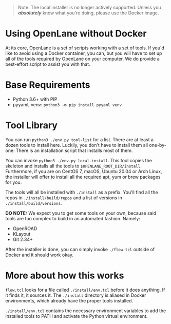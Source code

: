 > Note: The local installer is no longer actively supported. Unless you ***absolutely*** know what you're doing, please use the Docker image.

# Using OpenLane without Docker
At its core, OpenLane is a set of scripts working with a set of tools. If you'd like to avoid using a Docker container, you can, but you will have to set up all of the tools required by OpenLane on your computer. We do provide a best-effort script to assist you with that.

# Base Requirements
* Python 3.6+ with PIP
* pyyaml, venv: `python3 -m pip install pyyaml venv`

# Tool Library
You can run `python3 ./env.py tool-list` for a list. There are at least a dozen tools to install here. Luckily, you don't have to install them all one-by-one: There is an installation script that installs most of them.

You can invoke `python3 ./env.py local-install`. This tool copies the skeleton and installs all the tools to `$OPENLANE_ROOT_DIR/install`. Furthermore, if you are on CentOS 7, macOS, Ubuntu 20.04 or Arch Linux, the installer will offer to install all the required apt, yum or brew packages for you.

The tools will all be installed with `./install` as a prefix. You'll find all the repos in `./install/build/repos` and a list of versions in `./install/build/versions`.

**DO NOTE:** We expect you to get some tools on your own, because said tools are too complex to build in an automated fashion. Namely:
* OpenROAD
* KLayout
* Git 2.34+

After the installer is done, you can simply invoke `./flow.tcl` outside of Docker and it should work okay.

# More about how this works
`flow.tcl` looks for a file called `./install/env.tcl` before it does anything. If it finds it, it sources it. The `./install` directory is aliased in Docker environments, which already have the proper tools installed.

`./install/env.tcl` contains the necessary environment variables to add the installed tools to PATH and activate the Python virtual environment.